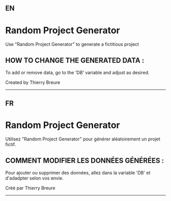 <h2>EN</h2>
<h1>Random Project Generator</h1>

<p>Use "Random Project Generator" to generate a fictitious project</p>

<h2>HOW TO CHANGE THE GENERATED DATA :</h2>

<p>To add or remove data, go to the 'DB' variable and adjust as desired.</p>

<p>Created by Thierry Breure</p>
<hr>

<h2>FR</h2>
<h1>Random Project Generator</h1>

<p>Utilisez "Random Project Generator" pour générer aléatoirement un projet fictif.</p>

<h2>COMMENT MODIFIER LES DONNÉES GÉNÉRÉES :</h2>

<p>Pour ajouter ou supprimer des données, allez dans la variable 'DB' et d'adadpter selon vos envie.</p>

<p>Créé par Thierry Breure</p>
<hr>